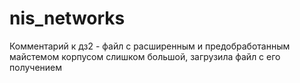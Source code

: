 # nis_networks

Комментарий к дз2 - файл с расширенным и предобработанным майстемом корпусом слишком большой, загрузила файл с его получением
